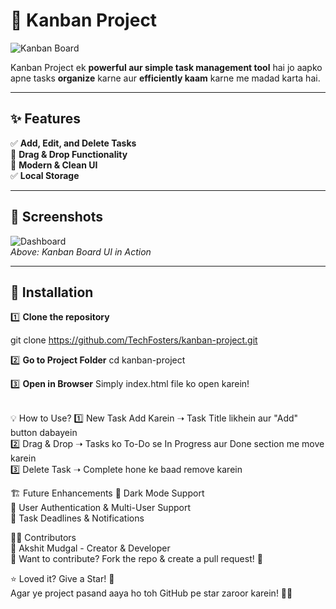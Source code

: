 # 🚀 Kanban Project  

![Kanban Board](https://your-image-link.com)  

Kanban Project ek **powerful aur simple task management tool** hai jo aapko apne tasks **organize** karne aur **efficiently kaam** karne me madad karta hai.  

---

## ✨ Features  
✅ **Add, Edit, and Delete Tasks**  
🔄 **Drag & Drop Functionality**  
🎨 **Modern & Clean UI**  
✅ **Local Storage** 

---

## 📸 Screenshots  
![Dashboard](https://app.eraser.io/workspace/Bh30tl7Hy7TOaG9iS8yO?origin=share)  
_Above: Kanban Board UI in Action_  

---

## 🚀 Installation  
1️⃣ **Clone the repository**  

git clone https://github.com/TechFosters/kanban-project.git

2️⃣  **Go to Project Folder** 
cd kanban-project

3️⃣ **Open in Browser** 
Simply index.html file ko open karein!

<br>
💡 How to Use?
1️⃣ New Task Add Karein ➝ Task Title likhein aur "Add" button dabayein<br>
2️⃣ Drag & Drop ➝ Tasks ko To-Do se In Progress aur Done section me move karein<br>
3️⃣ Delete Task ➝ Complete hone ke baad remove karein<br>

🏗️ Future Enhancements
📌 Dark Mode Support<br>
📌 User Authentication & Multi-User Support<br>
📌 Task Deadlines & Notifications<br>

🧑‍💻 Contributors<br>
👤 Akshit Mudgal - Creator & Developer<br>
📌 Want to contribute? Fork the repo & create a pull request! 🚀<br>

⭐ Loved it? Give a Star! 🌟<br>
Agar ye project pasand aaya ho toh GitHub pe star zaroor karein! 🤩✨<br>